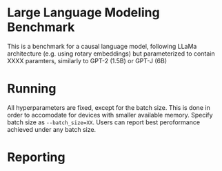 # Large Language Modeling Benchmark

This is a benchmark for a causal language model, 
following LLaMa architecture (e.g. using rotary embeddings) but parameterized to 
contain XXXX paramters, similarly to GPT-2 (1.5B) or GPT-J (6B)

# Running

All hyperparameters are fixed, except for the batch size.
This is done in order to accomodate for devices with smaller available memory.
Specify batch size as `--batch_size=XX`. Users can report best peroformance achieved under any batch size.

# Reporting
